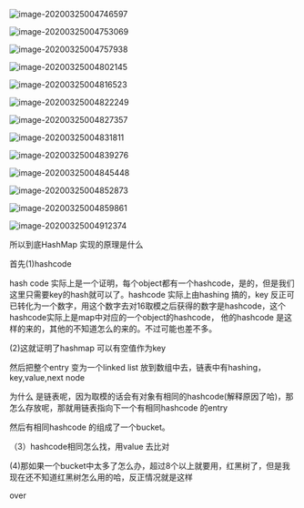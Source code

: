 ![image-20200325004746597](C:\Users\zbr\AppData\Roaming\Typora\typora-user-images\image-20200325004746597.png)

![image-20200325004753069](C:\Users\zbr\AppData\Roaming\Typora\typora-user-images\image-20200325004753069.png)

![image-20200325004757938](C:\Users\zbr\AppData\Roaming\Typora\typora-user-images\image-20200325004757938.png)

![image-20200325004802145](C:\Users\zbr\AppData\Roaming\Typora\typora-user-images\image-20200325004802145.png)

![image-20200325004816523](C:\Users\zbr\AppData\Roaming\Typora\typora-user-images\image-20200325004816523.png)

![image-20200325004822249](C:\Users\zbr\AppData\Roaming\Typora\typora-user-images\image-20200325004822249.png)

![image-20200325004827357](C:\Users\zbr\AppData\Roaming\Typora\typora-user-images\image-20200325004827357.png)

![image-20200325004831811](C:\Users\zbr\AppData\Roaming\Typora\typora-user-images\image-20200325004831811.png)

![image-20200325004839276](C:\Users\zbr\AppData\Roaming\Typora\typora-user-images\image-20200325004839276.png)

![image-20200325004845448](C:\Users\zbr\AppData\Roaming\Typora\typora-user-images\image-20200325004845448.png)

![image-20200325004852873](C:\Users\zbr\AppData\Roaming\Typora\typora-user-images\image-20200325004852873.png)

![image-20200325004859861](C:\Users\zbr\AppData\Roaming\Typora\typora-user-images\image-20200325004859861.png)

![image-20200325004912374](C:\Users\zbr\AppData\Roaming\Typora\typora-user-images\image-20200325004912374.png)

所以到底HashMap 实现的原理是什么

首先(1)hashcode

hash code 实际上是一个证明，每个object都有一个hashcode，是的，但是我们这里只需要key的hash就可以了。hashcode 实际上由hashing 搞的，key 反正可已转化为一个数字，用这个数字去对16取模之后获得的数字是hashcode，这个hashcode实际上是map中对应的一个object的hashcode， 他的hashcode 是这样的来的，其他的不知道怎么的来的。不过可能也差不多。

(2)这就证明了hashmap 可以有空值作为key

然后把整个entry 变为一个linked list 放到数组中去，链表中有hashing，key,value,next node

为什么 是链表呢，因为取模的话会有对象有相同的hashcode(解释原因了哈)，那怎么存放呢，那就用链表指向下一个有相同hashcode 的entry

然后有相同hashcode 的组成了一个bucket。 

（3）hashcode相同怎么找，用value 去比对

(4)那如果一个bucket中太多了怎么办，超过8个以上就要用，红黑树了，但是我现在还不知道红黑树怎么用的哈，反正情况就是这样

over